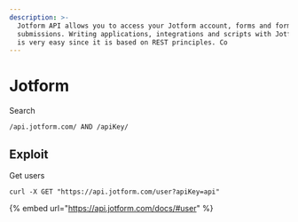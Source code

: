 ```yaml
---
description: >-
  Jotform API allows you to access your Jotform account, forms and form
  submissions. Writing applications, integrations and scripts with Jotform API
  is very easy since it is based on REST principles. Co
---
```


# Jotform

Search

```
/api.jotform.com/ AND /apiKey/
```

## Exploit

Get users

```
curl -X GET "https://api.jotform.com/user?apiKey=api"
```

{% embed url="https://api.jotform.com/docs/#user" %}

